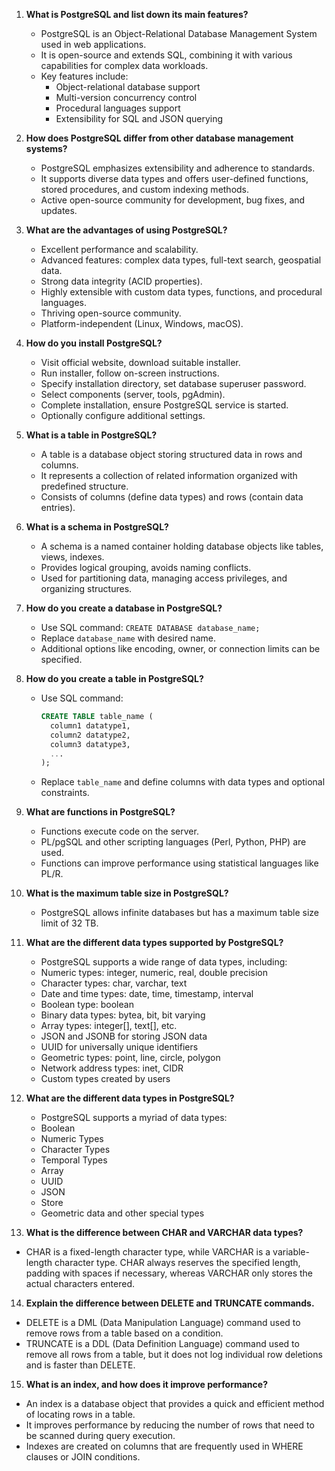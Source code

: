 
1. **What is PostgreSQL and list down its main features?**

   - PostgreSQL is an Object-Relational Database Management System used in web applications.
   - It is open-source and extends SQL, combining it with various capabilities for complex data workloads.
   - Key features include:
     - Object-relational database support
     - Multi-version concurrency control
     - Procedural languages support
     - Extensibility for SQL and JSON querying

2. **How does PostgreSQL differ from other database management systems?**

   - PostgreSQL emphasizes extensibility and adherence to standards.
   - It supports diverse data types and offers user-defined functions, stored procedures, and custom indexing methods.
   - Active open-source community for development, bug fixes, and updates.

3. **What are the advantages of using PostgreSQL?**

   - Excellent performance and scalability.
   - Advanced features: complex data types, full-text search, geospatial data.
   - Strong data integrity (ACID properties).
   - Highly extensible with custom data types, functions, and procedural languages.
   - Thriving open-source community.
   - Platform-independent (Linux, Windows, macOS).

4. **How do you install PostgreSQL?**

   - Visit official website, download suitable installer.
   - Run installer, follow on-screen instructions.
   - Specify installation directory, set database superuser password.
   - Select components (server, tools, pgAdmin).
   - Complete installation, ensure PostgreSQL service is started.
   - Optionally configure additional settings.

5. **What is a table in PostgreSQL?**

   - A table is a database object storing structured data in rows and columns.
   - It represents a collection of related information organized with predefined structure.
   - Consists of columns (define data types) and rows (contain data entries).

6. **What is a schema in PostgreSQL?**

   - A schema is a named container holding database objects like tables, views, indexes.
   - Provides logical grouping, avoids naming conflicts.
   - Used for partitioning data, managing access privileges, and organizing structures.

7. **How do you create a database in PostgreSQL?**

   - Use SQL command: `CREATE DATABASE database_name;`
   - Replace `database_name` with desired name.
   - Additional options like encoding, owner, or connection limits can be specified.

8. **How do you create a table in PostgreSQL?**

   - Use SQL command:
     ```sql
     CREATE TABLE table_name (
       column1 datatype1,
       column2 datatype2,
       column3 datatype3,
       ...
     );
     ```
   - Replace `table_name` and define columns with data types and optional constraints.

9. **What are functions in PostgreSQL?**

   - Functions execute code on the server.
   - PL/pgSQL and other scripting languages (Perl, Python, PHP) are used.
   - Functions can improve performance using statistical languages like PL/R.

10. **What is the maximum table size in PostgreSQL?**

    - PostgreSQL allows infinite databases but has a maximum table size limit of 32 TB.

11. **What are the different data types supported by PostgreSQL?**

    - PostgreSQL supports a wide range of data types, including:
    - Numeric types: integer, numeric, real, double precision
    - Character types: char, varchar, text
    - Date and time types: date, time, timestamp, interval
    - Boolean type: boolean
    - Binary data types: bytea, bit, bit varying
    - Array types: integer[], text[], etc.
    - JSON and JSONB for storing JSON data
    - UUID for universally unique identifiers
    - Geometric types: point, line, circle, polygon
    - Network address types: inet, CIDR
    - Custom types created by users

13. **What are the different data types in PostgreSQL?**

    - PostgreSQL supports a myriad of data types:
    - Boolean
    - Numeric Types
    - Character Types
    - Temporal Types
    - Array
    - UUID
    - JSON
    - Store
    - Geometric data and other special types
    
15. **What is the difference between CHAR and VARCHAR data types?**
 
   - CHAR is a fixed-length character type, while VARCHAR is a variable-length character type. CHAR always reserves the specified length, padding with spaces if necessary, whereas VARCHAR only stores the actual characters entered.
   
14. **Explain the difference between DELETE and TRUNCATE commands.**
 
   - DELETE is a DML (Data Manipulation Language) command used to remove rows from a table based on a condition.
   - TRUNCATE is a DDL (Data Definition Language) command used to remove all rows from a table, but it does not log individual row deletions and is faster than DELETE.

15. **What is an index, and how does it improve performance?**
  
   - An index is a database object that provides a quick and efficient method of locating rows in a table.
   - It improves performance by reducing the number of rows that need to be scanned during query execution.
   - Indexes are created on columns that are frequently used in WHERE clauses or JOIN conditions.

